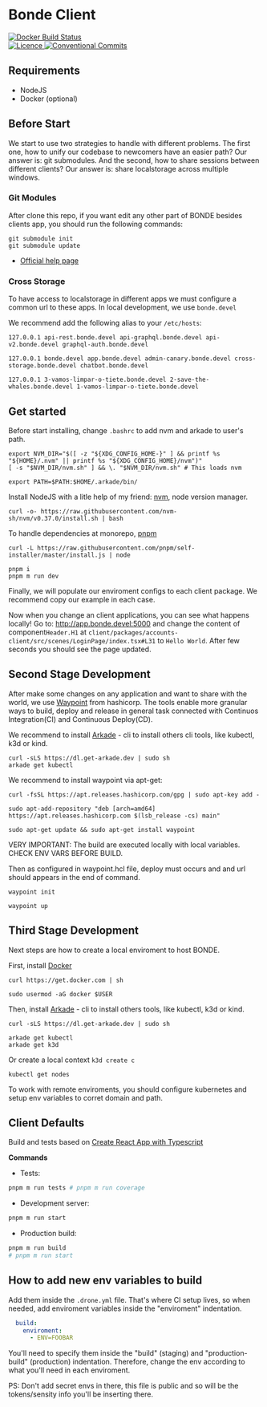 # Bonde Client

<p>
  <a href="https://hub.docker.com/r/nossas/bonde-client/builds">
    <img
      alt="Docker Build Status"
      src="https://img.shields.io/docker/build/nossas/bonde-client.svg"
    />
  </a>
  <br />
  <a href="https://github.com/nossas/bonde-client/blob/master/LICENSE">
    <img
      alt="Licence"
      src="https://img.shields.io/github/license/nossas/bonde-client.svg"
    />
  </a>
  <a href="https://conventionalcommits.org">
    <img
      alt="Conventional Commits"
      src="https://img.shields.io/badge/Conventional%20Commits-1.0.0--beta.1-brightgreen.svg"
    />
  </a>
</p>

## Requirements

* NodeJS
* Docker (optional)

## Before Start

We start to use two strategies to handle with different problems. The first one, how to unify our codebase to newcomers have an easier path? Our answer is: git submodules. And the second, how to share sessions between different clients? Our answer is: share localstorage across multiple windows.

### Git Modules

After clone this repo, if you want edit any other part of BONDE besides clients app, you should run the following commands:

```
git submodule init
git submodule update
```

* [Official help page](https://git-scm.com/book/en/v2/Git-Tools-Submodules)


### Cross Storage

To have access to localstorage in different apps we must configure a common url to these apps. In local development, we use ```bonde.devel```

We recommend add the following alias to your ```/etc/hosts```:

```
127.0.0.1 api-rest.bonde.devel api-graphql.bonde.devel api-v2.bonde.devel graphql-auth.bonde.devel

127.0.0.1 bonde.devel app.bonde.devel admin-canary.bonde.devel cross-storage.bonde.devel chatbot.bonde.devel

127.0.0.1 3-vamos-limpar-o-tiete.bonde.devel 2-save-the-whales.bonde.devel 1-vamos-limpar-o-tiete.bonde.devel
```

## Get started

Before start installing, change ```.bashrc``` to add nvm and arkade to user's path.

```
export NVM_DIR="$([ -z "${XDG_CONFIG_HOME-}" ] && printf %s "${HOME}/.nvm" || printf %s "${XDG_CONFIG_HOME}/nvm")"
[ -s "$NVM_DIR/nvm.sh" ] && \. "$NVM_DIR/nvm.sh" # This loads nvm

export PATH=$PATH:$HOME/.arkade/bin/
```

Install NodeJS with a litle help of my friend: [nvm](https://github.com/nvm-sh/nvm), node version manager.

```
curl -o- https://raw.githubusercontent.com/nvm-sh/nvm/v0.37.0/install.sh | bash
```

To handle dependencies at monorepo, [pnpm](https://github.com/pnpm/pnpm)

```
curl -L https://raw.githubusercontent.com/pnpm/self-installer/master/install.js | node
```


```
pnpm i
pnpm m run dev
```

Finally, we will populate our enviroment configs to each client package. We recommend copy our example in each case.

Now when you change an client applications, you can see what happens locally! Go to: http://app.bonde.devel:5000 and change the content of component```Header.H1``` at ```client/packages/accounts-client/src/scenes/LoginPage/index.tsx#L31``` to ```Hello World```. After few seconds you should see the page updated.


## Second Stage Development

After make some changes on any application and want to share with the world, we use  [Waypoint](https://github.com/hashicorp/waypoint/
) from hashicorp. The tools enable more granular ways to build, deploy and release in general task connected with Continuos Integration(CI) and Continuous Deploy(CD).

We recommend to install [Arkade](https://github.com/alexellis/arkade) - cli to install others cli tools, like kubectl, k3d or kind.


```
curl -sLS https://dl.get-arkade.dev | sudo sh
arkade get kubectl
```

We recommend to install waypoint via apt-get:

```
curl -fsSL https://apt.releases.hashicorp.com/gpg | sudo apt-key add -

sudo apt-add-repository "deb [arch=amd64] https://apt.releases.hashicorp.com $(lsb_release -cs) main"

sudo apt-get update && sudo apt-get install waypoint
```

VERY IMPORTANT: The build are executed locally with local variables. CHECK ENV VARS BEFORE BUILD.

Then as configured in waypoint.hcl file, deploy must occurs and and url should appears in the end of command.


```
waypoint init

waypoint up
```

## Third Stage Development

Next steps are how to create a local enviroment to host BONDE.

First, install [Docker](https://docker.com)

```
curl https://get.docker.com | sh

sudo usermod -aG docker $USER
```

Then, install [Arkade](https://github.com/alexellis/arkade) - cli to install others tools, like kubectl, k3d or kind.


```
curl -sLS https://dl.get-arkade.dev | sudo sh
```

```
arkade get kubectl
arkade get k3d
```

Or create a local context ```k3d create c```

```
kubectl get nodes
```

To work with remote enviroments, you should configure kubernetes and setup env variables to corret domain and path.

## Client Defaults

Build and tests based on [Create React App with Typescript](https://create-react-app.dev/)

**Commands**

- Tests:

```sh
pnpm m run tests # pnpm m run coverage
```

- Development server:

```sh
pnpm m run start
```

- Production build:

```sh
pnpm m run build
# pnpm m run start
```


## How to add new env variables to build

Add them inside the `.drone.yml` file. That's where  CI setup lives, so when needed, add enviroment variables inside the "enviroment" indentation.

```yml
  build:
    enviroment:
      - ENV=FOOBAR
```

You'll need to specify them inside the "build" (staging) and "production-build" (production) indentation. Therefore, change the env according to what you'll need in each enviroment.

PS: Don't add secret envs in there, this file is public and so will be the tokens/sensity info you'll be inserting there.
